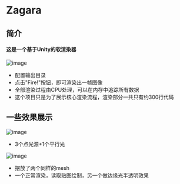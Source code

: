 # Zagara

## 简介
#### 这是一个基于Unity的软渲染器

![image](https://github.com/justalittlefat/Zagara/blob/master/Images/Config.png)
* 配置输出目录
* 点击"Fire!"按钮，即可渲染出一帧图像
* 全部渲染过程由CPU处理，可以在内存中追踪所有数据
* 这个项目只是为了展示核心渲染流程，渲染部分一共只有约300行代码

## 一些效果展示
![image](https://github.com/justalittlefat/Zagara/blob/master/Images/Example_01.png)
* 3个点光源+1个平行光


![image](https://github.com/justalittlefat/Zagara/blob/master/Images/Example_02.png)
* 摆放了两个同样的mesh
* 一个正常渲染，读取贴图绘制，另一个做边缘光半透明效果
